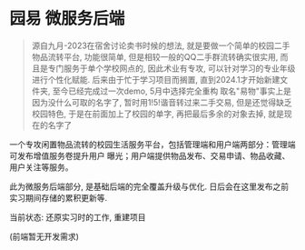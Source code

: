 # 园易 微服务后端

> 源自九月-2023在宿舍讨论卖书时候的想法, 就是要做一个简单的校园二手物品流转平台, 功能很简单, 但是相较一般的QQ二手群流转确实很实用, 而且是专门服务于单个学校网点的, 因此术业有专攻,
> 可以针对学习的专业年级进行个性化赋能.
> 后来由于忙于学习项目而搁置, 直到2024.1才开始新建文件夹, 至今已经完成过一次demo, 5月中选择完全重构
> 取名"易物"事实上是因为没什么可取的名字了, 暂时用1!5!谐音转过来二手交易, 但是还觉得缺乏校园特色, 于是在前面加上了校园的单字, 再把最后多余的对象去掉, 就是现在的名字了


一个专攻闲置物品流转的校园生活服务平台，包括管理端和用户端两部分：管理端可发布增值服务卷提升用户
曝光；用户端提供物品发布、交易申请、物品收藏、用户关注等服务。

此为微服务后端部分, 是基础后端的完全覆盖升级与优化. 日后会在这里发布之前实习期间存储的累积更新等.

当前状态: 还原实习时的工作, 重建项目

(前端暂无开发需求)


